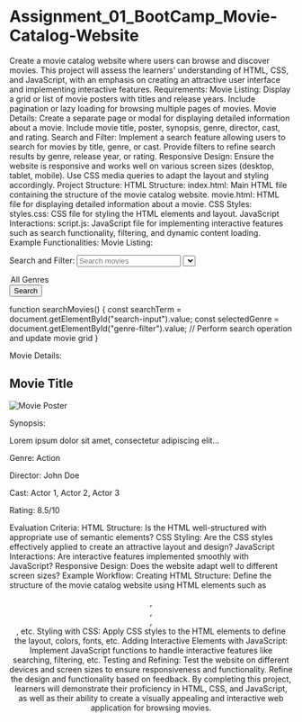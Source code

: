 # Assignment_01_BootCamp_Movie-Catalog-Website
Create a movie catalog website where users can browse and discover movies. This project will assess the learners' understanding of HTML, CSS, and JavaScript, with an emphasis on creating an attractive user interface and implementing interactive features.
Requirements:
Movie Listing:
Display a grid or list of movie posters with titles and release years.
Include pagination or lazy loading for browsing multiple pages of movies.
Movie Details:
Create a separate page or modal for displaying detailed information about a movie.
Include movie title, poster, synopsis, genre, director, cast, and rating.
Search and Filter:
Implement a search feature allowing users to search for movies by title, genre, or cast.
Provide filters to refine search results by genre, release year, or rating.
Responsive Design:
Ensure the website is responsive and works well on various screen sizes (desktop, tablet, mobile).
Use CSS media queries to adapt the layout and styling accordingly.
Project Structure:
HTML Structure:
index.html: Main HTML file containing the structure of the movie catalog website.
movie.html: HTML file for displaying detailed information about a movie.
CSS Styles:
styles.css: CSS file for styling the HTML elements and layout.
JavaScript Interactions:
script.js: JavaScript file for implementing interactive features such as search functionality, filtering, and dynamic content loading.
Example Functionalities:
Movie Listing:
<div id="movie-grid">
 <!-- Movie posters will be dynamically generated here -->
</div>

Search and Filter:
<input type="text" id="search-input" placeholder="Search movies">
<select id="genre-filter">
 <option value="">All Genres</option>
 <!-- Populate genre options dynamically -->
</select>
<button onclick="searchMovies()">Search</button>

function searchMovies() {
 const searchTerm = document.getElementById("search-input").value;
 const selectedGenre = document.getElementById("genre-filter").value;
 // Perform search operation and update movie grid
}

Movie Details:
<div class="movie-details">
 <h2>Movie Title</h2>
 <img src="movie-poster.jpg" alt="Movie Poster">
 <p>Synopsis:</p>
 <p>Lorem ipsum dolor sit amet, consectetur adipiscing elit...</p>
 <p>Genre: Action</p>
 <p>Director: John Doe</p>
 <p>Cast: Actor 1, Actor 2, Actor 3</p>
 <p>Rating: 8.5/10</p>
</div>

Evaluation Criteria:
HTML Structure: Is the HTML well-structured with appropriate use of semantic elements?
CSS Styling: Are the CSS styles effectively applied to create an attractive layout and design?
JavaScript Interactions: Are interactive features implemented smoothly with JavaScript?
Responsive Design: Does the website adapt well to different screen sizes?
Example Workflow:
Creating HTML Structure:
Define the structure of the movie catalog website using HTML elements such as <header>, <nav>, <section>, <footer>, etc.
Styling with CSS:
Apply CSS styles to the HTML elements to define the layout, colors, fonts, etc.
Adding Interactive Elements with JavaScript:
Implement JavaScript functions to handle interactive features like searching, filtering, etc.
Testing and Refining:
Test the website on different devices and screen sizes to ensure responsiveness and functionality.
Refine the design and functionality based on feedback.
By completing this project, learners will demonstrate their proficiency in HTML, CSS, and JavaScript, as well as their ability to create a visually appealing and interactive web application for browsing movies.


